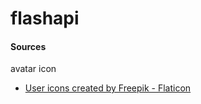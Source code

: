 # flashapi




#### Sources
avatar icon
* <a href="https://www.flaticon.com/free-icons/user" title="user icons">User icons created by Freepik - Flaticon</a>